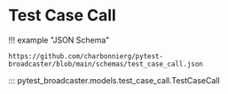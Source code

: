 # Test Case Call

!!! example "JSON Schema"

    https://github.com/charbonnierg/pytest-broadcaster/blob/main/schemas/test_case_call.json

::: pytest_broadcaster.models.test_case_call.TestCaseCall


<style>
  .md-content__button {
    display: none;
  }
</style>
